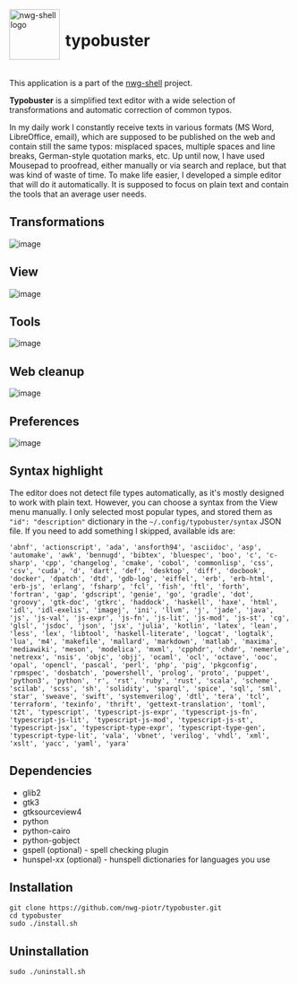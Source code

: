 <img src="https://github.com/nwg-piotr/typobuster/raw/refs/heads/main/typobuster.svg" width="90" style="margin-right:10px" align=left alt="nwg-shell logo">
<H1>typobuster</H1><br>

This application is a part of the [nwg-shell](https://nwg-piotr.github.io/nwg-shell) project.

__Typobuster__ is a simplified text editor with a wide selection of transformations and automatic correction of common typos.

In my daily work I constantly receive texts in various formats (MS Word, LibreOffice, email), which are supposed to be 
published on the web and contain still the same typos: misplaced spaces, multiple spaces and line breaks, German-style 
quotation marks, etc. Up until now, I have used Mousepad to proofread, either manually or via search and replace, but 
that was kind of waste of time. To make life easier, I developed a simple editor that will do it automatically. It is 
supposed to focus on plain text and contain the tools that an average user needs.

## Transformations

![image](https://github.com/user-attachments/assets/6aaa3f9f-3be4-4f0a-9467-01ddbfc540c2)

## View

![image](https://github.com/user-attachments/assets/dfb4cb1a-3968-4095-a5c1-6ca7c4d4a3b5)


## Tools

![image](https://github.com/user-attachments/assets/76dadd29-7446-45e5-a761-ea2a95bfc6bc)


## Web cleanup

![image](https://github.com/user-attachments/assets/1f71960c-552f-4f37-a2c2-3c9ad5f0d842)

## Preferences

![image](https://github.com/user-attachments/assets/173ae703-a50a-4f6e-8729-3113654e6c7a)

## Syntax highlight

The editor does not detect file types automatically, as it's mostly designed to work with plain text. However,
you can choose a syntax from the View menu manually. I only selected most popular types, and stored them as 
`"id": "description"` dictionary in the `~/.config/typobuster/syntax` JSON file. If you need to add something
I skipped, available ids are:

`'abnf', 'actionscript', 'ada', 'ansforth94', 'asciidoc', 'asp', 'automake', 'awk', 'bennugd', 'bibtex', 'bluespec', 'boo', 'c', 'c-sharp', 'cpp', 'changelog', 'cmake', 'cobol', 'commonlisp', 'css', 'csv', 'cuda', 'd', 'dart', 'def', 'desktop', 'diff', 'docbook', 'docker', 'dpatch', 'dtd', 'gdb-log', 'eiffel', 'erb', 'erb-html', 'erb-js', 'erlang', 'fsharp', 'fcl', 'fish', 'ftl', 'forth', 'fortran', 'gap', 'gdscript', 'genie', 'go', 'gradle', 'dot', 'groovy', 'gtk-doc', 'gtkrc', 'haddock', 'haskell', 'haxe', 'html', 'idl', 'idl-exelis', 'imagej', 'ini', 'llvm', 'j', 'jade', 'java', 'js', 'js-val', 'js-expr', 'js-fn', 'js-lit', 'js-mod', 'js-st', 'cg', 'glsl', 'jsdoc', 'json', 'jsx', 'julia', 'kotlin', 'latex', 'lean', 'less', 'lex', 'libtool', 'haskell-literate', 'logcat', 'logtalk', 'lua', 'm4', 'makefile', 'mallard', 'markdown', 'matlab', 'maxima', 'mediawiki', 'meson', 'modelica', 'mxml', 'cpphdr', 'chdr', 'nemerle', 'netrexx', 'nsis', 'objc', 'objj', 'ocaml', 'ocl', 'octave', 'ooc', 'opal', 'opencl', 'pascal', 'perl', 'php', 'pig', 'pkgconfig', 'rpmspec', 'dosbatch', 'powershell', 'prolog', 'proto', 'puppet', 'python3', 'python', 'r', 'rst', 'ruby', 'rust', 'scala', 'scheme', 'scilab', 'scss', 'sh', 'solidity', 'sparql', 'spice', 'sql', 'sml', 'star', 'sweave', 'swift', 'systemverilog', 'dtl', 'tera', 'tcl', 'terraform', 'texinfo', 'thrift', 'gettext-translation', 'toml', 't2t', 'typescript', 'typescript-js-expr', 'typescript-js-fn', 'typescript-js-lit', 'typescript-js-mod', 'typescript-js-st', 'typescript-jsx', 'typescript-type-expr', 'typescript-type-gen', 'typescript-type-lit', 'vala', 'vbnet', 'verilog', 'vhdl', 'xml', 'xslt', 'yacc', 'yaml', 'yara'`

## Dependencies

- glib2
- gtk3
- gtksourceview4
- python
- python-cairo
- python-gobject
- gspell (optional) - spell checking plugin
- hunspel-_xx_ (optional) - hunspell dictionaries for languages you use

## Installation

```
git clone https://github.com/nwg-piotr/typobuster.git
cd typobuster
sudo ./install.sh
```

## Uninstallation

`sudo ./uninstall.sh`
